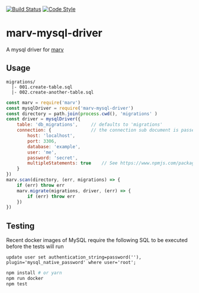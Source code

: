 [![Build Status](https://img.shields.io/travis/guidesmiths/marv-mysql-driver/master.svg)](https://travis-ci.org/guidesmiths/marv-mysql-driver)
[![Code Style](https://img.shields.io/badge/code%20style-imperative-brightgreen.svg)](https://github.com/guidesmiths/eslint-config-imperative)

# marv-mysql-driver
A mysql driver for [marv](https://www.npmjs.com/package/marv)

## Usage
```
migrations/
  |- 001.create-table.sql
  |- 002.create-another-table.sql
```

```js
const marv = require('marv')
const mysqlDriver = require('marv-mysql-driver')
const directory = path.join(process.cwd(), 'migrations' )
const driver = mysqlDriver({
    table: 'db_migrations',     // defaults to 'migrations'
    connection: {               // the connection sub document is passed directly to mysql.createConnection
        host: 'localhost',
        port: 3306,
        database: 'example',
        user: 'me',
        password: 'secret',
        multipleStatements: true    // See https://www.npmjs.com/package/mysql#multiple-statement-queries
    }
})
marv.scan(directory, (err, migrations) => {
    if (err) throw err
    marv.migrate(migrations, driver, (err) => {
        if (err) throw err
    })
})
```

## Testing
Recent docker images of MySQL require the following SQL to be executed before the tests will run
```
update user set authentication_string=password(''), plugin='mysql_native_password' where user='root';
```

```bash
npm install # or yarn
npm run docker
npm test
```
